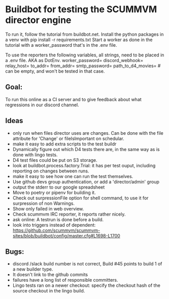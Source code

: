 # Buildbot for testing the SCUMMVM director engine

To run it, follow the tutorial from buildbot.net.
Install the python packages in a venv with pip install -r requirements.txt
Start a worker as done in the tutorial with a worker_password that's in the .env file.

To use the reporters the following variables, all strings, need to be placed in a .env file. AKA as DotEnv.
worker_password=
discord_webhook=
relay_host=
to_addr=
from_addr=
smtp_password=
path_to_d4_movies= # can be empty, and won't be tested in that case.

## Goal:
To run this online as a CI server and to give feedback about what regressions in our discord channel.

## Ideas
- only run when files director uses are changes. Can be done with the file attribute for 'Change' or fileIsImportant on schedular.
- make it easy to add extra scripts to the test buildr
- Dynamically figure out which D4 tests there are, in the same way as is done with lingo tests.
- D4 test files could be put on S3 storage.
- look at buildbot.process.factory.Trial: it has per test ouput, including reporting on changes between runs.
- make it easy to see how one can run the test themselves.
- Use github devs group authentication, or add a 'director/admin' group
- output the stderr to our google spreadsheet
- Move to poetry or pipenv for building it.
- Check out surpressionFile option for shell command, to use it for surpression of non Warnings.
- Show only failed in web overview.
- Check scummvm IRC reporter, it reports rather nicely.
- ask online: A testrun is done before a build.
- look into triggers instead of dependent: https://github.com/scummvm/scummvm-sites/blob/buildbot/config/master.cfg#L1698-L1700

## Bugs:
- discord /slack build number is not correct, Build #45 points to build 1 of a new builder type.
- It doesn't link to the github commits
- failures have a long list of responsible committers.
- Lingo tests ran on a newer checkout: specify the checkout hash of the source checkout in the lingo build.